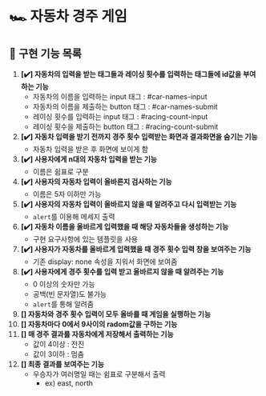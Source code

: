 # 🏎️ 자동차 경주 게임

## 📝 구현 기능 목록
1. **[✔️] 자동차의 입력을 받는 태그들과 레이싱 횟수를 입력하는 태그들에 id값을 부여하는 기능**
   - 자동차의 이름을 입력하는 input 태그 : #car-names-input
   - 자동차의 이름을 제출하는 button 태그 : #car-names-submit
   - 레이싱 횟수를 입력하는 input 태그 : #racing-count-input
   - 레이싱 횟수을 제출하는 button 태그 : #racing-count-submit
1. **[✔️] 자동차 입력을 받기 전까지 경주 횟수 입력받는 화면과 결과화면을 숨기는 기능**
   - 자동차 입력을 받은 후 화면에 보이게 함
1. **[✔️] 사용자에게 n대의 자동차 입력을 받는 기능**
   - 이름은 쉼표로 구분
1. **[✔️] 사용자의 자동차 입력이 올바른지 검사하는 기능**
   - 이름은 5자 이하만 가능
1. **[✔️] 사용자의 자동차 입력이 올바르지 않을 때 알려주고 다시 입력받는 기능**
   - ```alert```를 이용해 메세지 출력
1. **[✔️] 자동차 이름을 올바르게 입력했을 때 해당 자동차들을 생성하는 기능**
   - 구현 요구사항에 있는 템플릿을 사용
1. **[✔️] 사용자가 자동차를 올바르게 입력했을 때 경주 횟수 입력 창을 보여주는 기능**
   - 기존 display: none 속성을 지워서 화면에 보여줌
1. **[✔️] 사용자에게 경주 횟수를 입력 받고 올바르지 않을 때 알려주는 기능**
   - 0 이상의 숫자만 가능
   - 공백(빈 문자열)도 불가능
   - ```alert```를 통해 알려줌
1. **[] 자동차와 경주 횟수 입력이 모두 올바를 때 게임을 실행하는 기능**
1. **[] 자동차마다 0에서 9사이의 radom값을 구하는 기능**
1. **[] 매 경주 결과를 자동차에게 저장해서 출력하는 기능**
    - 값이 4이상 : 전진
    - 값이 3이하 : 멈춤
1. **[] 최종 결과를 보여주는 기능**
    - 우승자가 여러명일 때는 쉼표로 구분해서 출력 
      - ex) east, north
